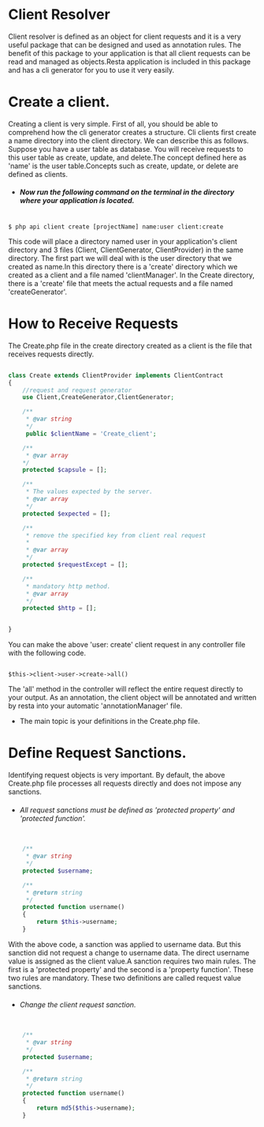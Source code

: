 # Client Resolver

Client resolver is defined as an object for client requests and it is a very useful package that can be designed and used as annotation rules.
The benefit of this package to your application is that all client requests can be read and managed as objects.Resta application is included in this package and has a cli generator for you to use it very easily.

# Create a client.
Creating a client is very simple. First of all, you should be able to comprehend how the cli generator creates a structure.
Cli clients first create a name directory into the client directory. We can describe this as follows. Suppose you have a user table as database.
You will receive requests to this user table as create, update, and delete.The concept defined here as 'name' is the user table.Concepts such as create, update, or delete are defined as clients.

- ##### Now run the following command on the terminal in the directory where your application is located.


```code

$ php api client create [projectName] name:user client:create

```

This code will place a directory named user in your application's client directory and 3 files (Client, ClientGenerator, ClientProvider) in the same directory.
The first part we will deal with is the user directory that we created as name.In this directory there is a 'create' directory which we created as a client and a file named 'clientManager'.
In the Create directory, there is a 'create' file that meets the actual requests and a file named 'createGenerator'.

# How to Receive Requests
The Create.php file in the create directory created as a client is the file that receives requests directly.

```php

class Create extends ClientProvider implements ClientContract
{
    //request and request generator
    use Client,CreateGenerator,ClientGenerator;

    /**
     * @var string
     */
     public $clientName = 'Create_client';

    /**
     * @var array
    */
    protected $capsule = [];

    /**
     * The values ​​expected by the server.
     * @var array
     */
    protected $expected = [];

    /**
     * remove the specified key from client real request
     *
     * @var array
     */
    protected $requestExcept = [];

    /**
     * mandatory http method.
     * @var array
     */
    protected $http = [];


}

```

You can make the above 'user: create' client request in any controller file with the following code.

```code

$this->client->user->create->all()

```

The 'all' method in the controller will reflect the entire request directly to your output.
As an annotation, the client object will be annotated and written by resta into your automatic 'annotationManager' file.

* The main topic is your definitions in the Create.php file.

# Define Request Sanctions.
Identifying request objects is very important.
By default, the above Create.php file processes all requests directly and does not impose any sanctions.

* ###### All request sanctions must be defined as 'protected property' and 'protected function'.

```php

    /**
     * @var string
     */
    protected $username;

    /**
     * @return string
     */
    protected function username()
    {
        return $this->username;
    }

```

With the above code, a sanction was applied to username data. But this sanction did not request a change to username data.
The direct username value is assigned as the client value.A sanction requires two main rules. The first is a 'protected property' and the second is a 'property function'.
These two rules are mandatory. These two definitions are called request value sanctions.

* ###### Change the client request sanction.

```php

    /**
     * @var string
     */
    protected $username;

    /**
     * @return string
     */
    protected function username()
    {
        return md5($this->username);
    }

```